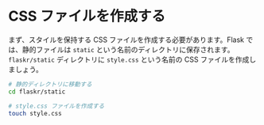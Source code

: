 # CSS ファイルを作成する

まず、スタイルを保持する CSS ファイルを作成する必要があります。Flask では、静的ファイルは `static` という名前のディレクトリに保存されます。`flaskr/static` ディレクトリに `style.css` という名前の CSS ファイルを作成しましょう。

```bash
# 静的ディレクトリに移動する
cd flaskr/static

# style.css ファイルを作成する
touch style.css
```
